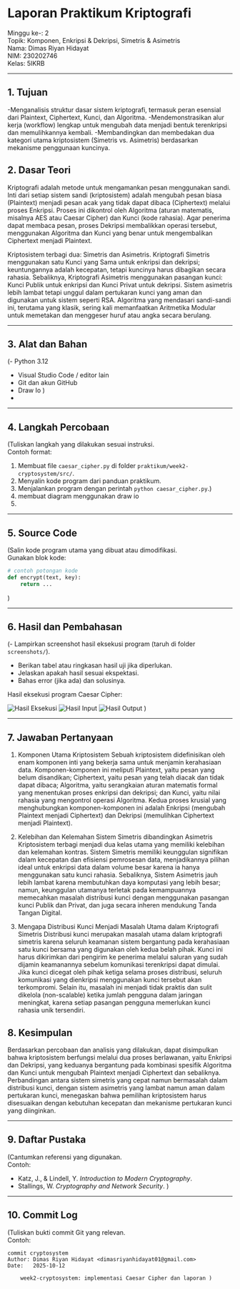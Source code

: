 # Laporan Praktikum Kriptografi
Minggu ke-: 2  
Topik: Komponen, Enkripsi & Dekripsi, Simetris & Asimetris  
Nama: Dimas Riyan Hidayat  
NIM: 230202746  
Kelas: 5IKRB 

---

## 1. Tujuan
-Menganalisis struktur dasar sistem kriptografi, termasuk peran esensial dari Plaintext, Ciphertext, Kunci, dan Algoritma.
-Mendemonstrasikan alur kerja (workflow) lengkap untuk mengubah data menjadi bentuk terenkripsi dan memulihkannya kembali.
-Membandingkan dan membedakan dua kategori utama kriptosistem (Simetris vs. Asimetris) berdasarkan mekanisme penggunaan kuncinya.



## 2. Dasar Teori
Kriptografi adalah metode untuk mengamankan pesan menggunakan sandi. Inti dari setiap sistem sandi (kriptosistem) adalah mengubah pesan biasa (Plaintext) menjadi pesan acak yang tidak dapat dibaca (Ciphertext) melalui proses Enkripsi. Proses ini dikontrol oleh Algoritma (aturan matematis, misalnya AES atau Caesar Cipher) dan Kunci (kode rahasia). Agar penerima dapat membaca pesan, proses Dekripsi membalikkan operasi tersebut, menggunakan Algoritma dan Kunci yang benar untuk mengembalikan Ciphertext menjadi Plaintext.

Kriptosistem terbagi dua: Simetris dan Asimetris. Kriptografi Simetris menggunakan satu Kunci yang Sama untuk enkripsi dan dekripsi; keuntungannya adalah kecepatan, tetapi kuncinya harus dibagikan secara rahasia. Sebaliknya, Kriptografi Asimetris menggunakan pasangan kunci: Kunci Publik untuk enkripsi dan Kunci Privat untuk dekripsi. Sistem asimetris lebih lambat tetapi unggul dalam pertukaran kunci yang aman dan digunakan untuk sistem seperti RSA. Algoritma yang mendasari sandi-sandi ini, terutama yang klasik, sering kali memanfaatkan Aritmetika Modular untuk memetakan dan menggeser huruf atau angka secara berulang.

---

## 3. Alat dan Bahan
(- Python 3.12  
- Visual Studio Code / editor lain  
- Git dan akun GitHub  
- Draw Io )
- 

---

## 4. Langkah Percobaan
(Tuliskan langkah yang dilakukan sesuai instruksi.  
Contoh format:
1. Membuat file `caesar_cipher.py` di folder `praktikum/week2-cryptosystem/src/`.
2. Menyalin kode program dari panduan praktikum.
3. Menjalankan program dengan perintah `python caesar_cipher.py`.)
4. membuat diagram menggunakan draw io
5. 

---

## 5. Source Code
(Salin kode program utama yang dibuat atau dimodifikasi.  
Gunakan blok kode:

```python
# contoh potongan kode
def encrypt(text, key):
    return ...
```
)

---

## 6. Hasil dan Pembahasan
(- Lampirkan screenshot hasil eksekusi program (taruh di folder `screenshots/`).  
- Berikan tabel atau ringkasan hasil uji jika diperlukan.  
- Jelaskan apakah hasil sesuai ekspektasi.  
- Bahas error (jika ada) dan solusinya. 

Hasil eksekusi program Caesar Cipher:

![Hasil Eksekusi](screenshots/output.png)
![Hasil Input](screenshots/input.png)
![Hasil Output](screenshots/output.png)
)

---

## 7. Jawaban Pertanyaan
1. Komponen Utama Kriptosistem
Sebuah kriptosistem didefinisikan oleh enam komponen inti yang bekerja sama untuk menjamin kerahasiaan data. Komponen-komponen ini meliputi Plaintext, yaitu pesan yang belum disandikan; Ciphertext, yaitu pesan yang telah diacak dan tidak dapat dibaca; Algoritma, yaitu serangkaian aturan matematis formal yang menentukan proses enkripsi dan dekripsi; dan Kunci, yaitu nilai rahasia yang mengontrol operasi Algoritma. Kedua proses krusial yang menghubungkan komponen-komponen ini adalah Enkripsi (mengubah Plaintext menjadi Ciphertext) dan Dekripsi (memulihkan Ciphertext menjadi Plaintext).

2. Kelebihan dan Kelemahan Sistem Simetris dibandingkan Asimetris
Kriptosistem terbagi menjadi dua kelas utama yang memiliki kelebihan dan kelemahan kontras. Sistem Simetris memiliki keunggulan signifikan dalam kecepatan dan efisiensi pemrosesan data, menjadikannya pilihan ideal untuk enkripsi data dalam volume besar karena ia hanya menggunakan satu kunci rahasia. Sebaliknya, Sistem Asimetris jauh lebih lambat karena membutuhkan daya komputasi yang lebih besar; namun, keunggulan utamanya terletak pada kemampuannya memecahkan masalah distribusi kunci dengan menggunakan pasangan kunci Publik dan Privat, dan juga secara inheren mendukung Tanda Tangan Digital.

3. Mengapa Distribusi Kunci Menjadi Masalah Utama dalam Kriptografi Simetris
Distribusi kunci merupakan masalah utama dalam kriptografi simetris karena seluruh keamanan sistem bergantung pada kerahasiaan satu kunci bersama yang digunakan oleh kedua belah pihak. Kunci ini harus dikirimkan dari pengirim ke penerima melalui saluran yang sudah dijamin keamanannya sebelum komunikasi terenkripsi dapat dimulai. Jika kunci dicegat oleh pihak ketiga selama proses distribusi, seluruh komunikasi yang dienkripsi menggunakan kunci tersebut akan terkompromi. Selain itu, masalah ini menjadi tidak praktis dan sulit dikelola (non-scalable) ketika jumlah pengguna dalam jaringan meningkat, karena setiap pasangan pengguna memerlukan kunci rahasia unik tersendiri.

## 8. Kesimpulan
Berdasarkan percobaan dan analisis yang dilakukan, dapat disimpulkan bahwa kriptosistem berfungsi melalui dua proses berlawanan, yaitu Enkripsi dan Dekripsi, yang keduanya bergantung pada kombinasi spesifik Algoritma dan Kunci untuk mengubah Plaintext menjadi Ciphertext dan sebaliknya. Perbandingan antara sistem simetris yang cepat namun bermasalah dalam distribusi kunci, dengan sistem asimetris yang lambat namun aman dalam pertukaran kunci, menegaskan bahwa pemilihan kriptosistem harus disesuaikan dengan kebutuhan kecepatan dan mekanisme pertukaran kunci yang diinginkan.

---

## 9. Daftar Pustaka
(Cantumkan referensi yang digunakan.  
Contoh:  
- Katz, J., & Lindell, Y. *Introduction to Modern Cryptography*.  
- Stallings, W. *Cryptography and Network Security*.  )

---

## 10. Commit Log
(Tuliskan bukti commit Git yang relevan.  
Contoh:
```
commit cryptosystem
Author: Dimas Riyan Hidayat <dimasriyanhidayat01@gmail.com>
Date:   2025-10-12

    week2-cryptosystem: implementasi Caesar Cipher dan laporan )
```
